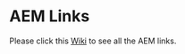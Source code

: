 # AEM Links

Please click this [Wiki](https://github.com/rogermori/aem-links/wiki) to see all the AEM links.

